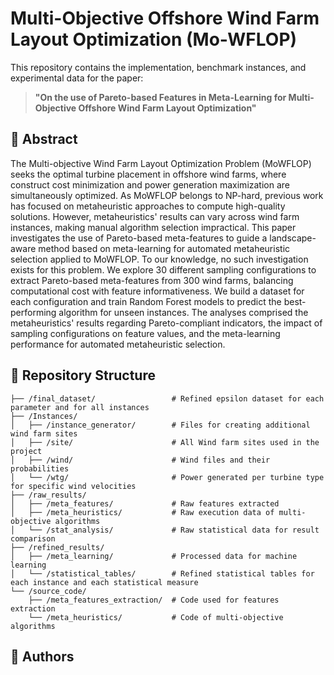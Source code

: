 

# Multi-Objective Offshore Wind Farm Layout Optimization (Mo-WFLOP)  

This repository contains the implementation, benchmark instances, and experimental data for the paper:  

> **"On the use of Pareto-based Features in Meta-Learning for Multi-Objective Offshore Wind Farm Layout Optimization"**  

## 📄 Abstract  

The Multi-objective Wind Farm Layout Optimization Problem (MoWFLOP) seeks the optimal turbine placement in offshore wind farms, where construct cost minimization and power generation maximization are simultaneously optimized. As MoWFLOP belongs to NP-hard, previous work has focused on metaheuristic approaches to compute high-quality solutions. However, metaheuristics' results can vary across wind farm instances, making manual algorithm selection impractical. This paper investigates the use of Pareto-based meta-features to guide a landscape-aware method based on meta-learning for automated metaheuristic selection applied to MoWFLOP. To our knowledge, no such investigation exists for this problem. We explore 30 different sampling configurations to extract Pareto-based meta-features from 300 wind farms, balancing computational cost with feature informativeness. We build a dataset for each configuration and train Random Forest models to predict the best-performing algorithm for unseen instances. The analyses comprised the metaheuristics' results regarding Pareto-compliant indicators, the impact of sampling configurations on feature values, and the meta-learning performance for automated metaheuristic selection.

## 📂 Repository Structure  
```
├── /final_dataset/                 # Refined epsilon dataset for each parameter and for all instances
├── /Instances/                 
│   ├── /instance_generator/        # Files for creating additional wind farm sites
│   ├── /site/                      # All Wind farm sites used in the project
│   ├── /wind/                      # Wind files and their probabilities
│   └── /wtg/                       # Power generated per turbine type for specific wind velocities
├── /raw_results/               
│   ├── /meta_features/             # Raw features extracted
│   ├── /meta_heuristics/           # Raw execution data of multi-objective algorithms
│   └── /stat_analysis/             # Raw statistical data for result comparison
├── /refined_results/           
│   ├── /meta_learning/             # Processed data for machine learning
│   └── /statistical_tables/        # Refined statistical tables for each instance and each statistical measure 
└── /source_code/
    ├── /meta_features_extraction/  # Code used for features extraction
    └── /meta_heuristics/           # Code of multi-objective algorithms
```

## 👥 Authors
